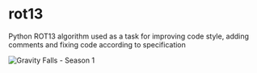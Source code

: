 # rot13
Python ROT13 algorithm used as a task for improving code style, adding comments and fixing code according to specification

![Gravity Falls - Season 1](http://themysteryofgravityfalls.com/images/credits/001.jpg "Gravity Falls - Season 1")

